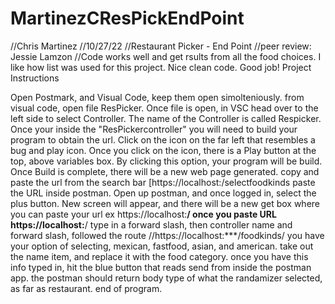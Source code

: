 # MartinezCResPickEndPoint
//Chris Martinez
//10/27/22
//Restaurant Picker - End Point
//peer review: Jessie Lamzon
//Code works well and get rsults from all the food choices.  I like how list was used for this project.  Nice clean code.  Good job!
Project Instructions

Open Postmark, and Visual Code, keep them open simolteniously.
from visual code, open file ResPicker.
Once file is open, in VSC head over to the left side to select Controller.
The name of the Controller is called Respicker.
Once your inside the "ResPickercontroller" you will need to build your program to obtain the url.
Click on the icon on the far left that resembles a bug and play icon.
Once you click on the icon, there is a Play button at the top, above variables box.
By clicking this option, your program will be build.
Once Build is complete, there will be a new web page generated.
copy and paste the url from the search bar [https://localhost:/selectfoodkinds
paste the URL inside postman.
Open up postman, and once logged in, select the plus button.
New screen will appear, and there will be a new get box where you can paste your url ex https://localhost:****/
once you paste URL https://localhost:****/ type in a forward slash, then controller name and forward slash, followed the route
//https://localhost:***/foodkinds/ you have your option of selecting, mexican, fastfood, asian, and american.
take out the name item, and replace it with the food category.
once you have this info typed in, hit the blue button that reads send from inside the postman app.
the postman should return body type of what the randamizer selected, as far as restaurant.
end of program.
